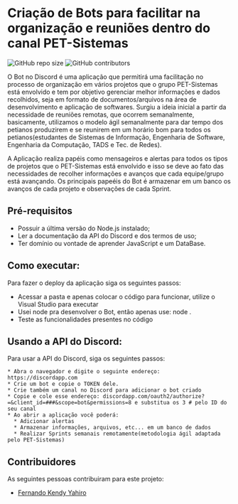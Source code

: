 # Criação de Bots para facilitar na organização e reuniões dentro do canal PET-Sistemas

<!--- Exemplos de badges. Acesse https://shields.io para outras opções. Você pode querer incluir informações de dependencias, build, testes, licença, etc. --->
![GitHub repo size](https://img.shields.io/github/repo-size/kendyyahiro/Teste-Bot-Discord-Js)
![GitHub contributors](https://img.shields.io/github/contributors/kendyyahiro/Teste-Bot-Discord-Js)

O Bot no Discord é uma aplicação que permitirá uma facilitação no processo de organização em vários projetos que o grupo PET-Sistemas está envolvido e tem por objetivo gerenciar melhor informações e dados recolhidos, seja em formato de documentos/arquivos na área de desenvolvimento e aplicação de softwares. Surgiu a ideia inicial a partir da necessidade de reuniões remotas, que ocorrem semanalmente, basicamente, utilizamos o modelo ágil semanalmente para dar tempo dos petianos produzirem e se reunirem em um horário bom para todos os petianos(estudantes de Sistemas de Informação, Engenharia de Software, Engenharia da Computação, TADS e Tec. de Redes). 

A Aplicação realiza papéis como mensageiros e alertas para todos os tipos de projetos que o PET-Sistemas está envolvido e isso se deve ao fato das necessidades de recolher informações e avanços que cada equipe/grupo está avançando. Os principais papeéis do Bot é armazenar em um banco os avanços de cada projeto e observações de cada Sprint.

## Pré-requisitos

<!--- Estes são alguns exemplos de requisitos. Adicione, duplique e remove como necessário --->
* Possuir a última versão do Node.js instalado;
* Ler a documentação da API do Discord e dos termos de uso;
* Ter domínio ou vontade de aprender JavaScript e um DataBase.

## Como executar:

Para fazer o deploy da aplicação siga os seguintes passos:
- Acessar a pasta e apenas colocar o código para funcionar, utilize o Visual Studio para executar
- Usei node pra desenvolver o Bot, então apenas use: node .
- Teste as funcionalidades presentes no código

## Usando a API do Discord:

Para usar a API do Discord, siga os seguintes passos:
```
* Abra o navegador e digite o seguinte endereço: https://discordapp.com
* Crie um bot e copie o TOKEN dele.
* Crie também um canal no Discord para adicionar o bot criado
* Copie e cole esse endereço: discordapp.com/oauth2/authorize?=&client_id=###&scope=bot&permissions=8 e substitua os 3 # pelo ID do seu canal
* Ao abrir a aplicação você poderá:
  * Adicionar alertas
  * Armazenar informações, arquivos, etc... em um banco de dados
  * Realizar Sprints semanais remotamente(metodologia ágil adaptada pelo PET-Sistemas)
```
## Contribuidores

As seguintes pessoas contribuiram para este projeto:

* [Fernando Kendy Yahiro](https://github.com/kendyyahiro)

<!---## Licença de usoSe não tiver certeza de qual, verifique este site: https://choosealicense.com/
Este projeto usa a seguinte licença: [<nome_da_licenca>](<link>).
*Você também deve criar um arquivo chamado LICENSE no projeto*--->
